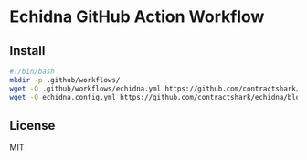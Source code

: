 # Echidna GitHub Action Workflow

## Install

```bash
#!/bin/bash
mkdir -p .github/workflows/
wget -O .github/workflows/echidna.yml https://github.com/contractshark/echidna/blob/master/echidna.action.yml
wget -O echidna.config.yml https://github.com/contractshark/echidna/blob/master/echidna.config.yml
```

## License

MIT
